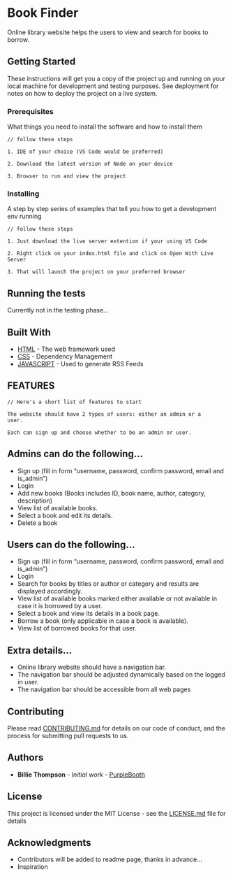 # Book Finder

Online library website helps the users to view and search for books to borrow. 

## Getting Started

These instructions will get you a copy of the project up and running on your local machine for development and testing purposes. See deployment for notes on how to deploy the project on a live system.

### Prerequisites

What things you need to install the software and how to install them

```
// follow these steps

1. IDE of your choice (VS Code would be preferred)

2. Download the latest version of Node on your device

3. Browser to run and view the project

```

### Installing

A step by step series of examples that tell you how to get a development env running

```
// follow these steps

1. Just download the live server extention if your using VS Code

2. Right click on your index.html file and click on Open With Live Server

3. That will launch the project on your preferred browser
```

## Running the tests

Currently not in the testing phase...

## Built With

* [HTML](http://www.dropwizard.io/1.0.2/docs/) - The web framework used
* [CSS](https://maven.apache.org/) - Dependency Management
* [JAVASCRIPT](https://rometools.github.io/rome/) - Used to generate RSS Feeds

## FEATURES

```
// Here's a short list of features to start

The website should have 2 types of users: either an admin or a
user.

Each can sign up and choose whether to be an admin or user.
```

## Admins can do the following...
* Sign up (fill in form “username, password, confirm password,
email and is_admin”)
* Login
* Add new books (Books includes ID, book name, author, category, description)
* View list of available books.
* Select a book and edit its details.
* Delete a book

## Users can do the following...
* Sign up (fill in form “username, password, confirm password,
email and is_admin”)
* Login
* Search for books by titles or author or category and results are
displayed accordingly.
* View list of available books marked either available or not
available in case it is borrowed by a user.
* Select a book and view its details in a book page.
* Borrow a book (only applicable in case a book is available).
* View list of borrowed books for that user.

## Extra details...

* Online library website should have a navigation bar.
* The navigation bar should be adjusted dynamically based on the
logged in user.
* The navigation bar should be accessible from all web pages

## Contributing

Please read [CONTRIBUTING.md](https://gist.github.com/PurpleBooth/b24679402957c63ec426) for details on our code of conduct, and the process for submitting pull requests to us.

## Authors

* **Billie Thompson** - *Initial work* - [PurpleBooth](https://github.com/PurpleBooth)

## License

This project is licensed under the MIT License - see the [LICENSE.md](LICENSE.md) file for details

## Acknowledgments

* Contributors will be added to readme page, thanks in advance...
* Inspiration

